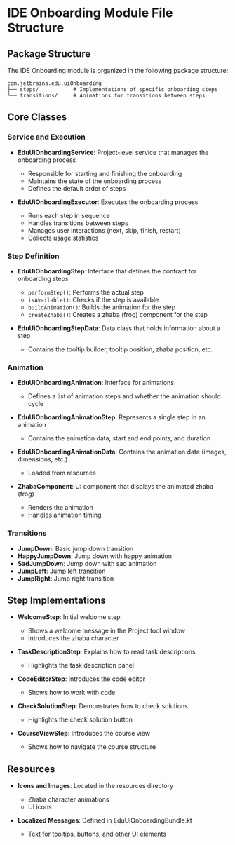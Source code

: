 # IDE Onboarding Module File Structure

## Package Structure

The IDE Onboarding module is organized in the following package structure:

```
com.jetbrains.edu.uiOnboarding
├── steps/           # Implementations of specific onboarding steps
└── transitions/     # Animations for transitions between steps
```

## Core Classes

### Service and Execution

- **EduUiOnboardingService**: Project-level service that manages the onboarding process
  - Responsible for starting and finishing the onboarding
  - Maintains the state of the onboarding process
  - Defines the default order of steps

- **EduUiOnboardingExecutor**: Executes the onboarding process
  - Runs each step in sequence
  - Handles transitions between steps
  - Manages user interactions (next, skip, finish, restart)
  - Collects usage statistics

### Step Definition

- **EduUiOnboardingStep**: Interface that defines the contract for onboarding steps
  - `performStep()`: Performs the actual step
  - `isAvailable()`: Checks if the step is available
  - `buildAnimation()`: Builds the animation for the step
  - `createZhaba()`: Creates a zhaba (frog) component for the step

- **EduUiOnboardingStepData**: Data class that holds information about a step
  - Contains the tooltip builder, tooltip position, zhaba position, etc.

### Animation

- **EduUiOnboardingAnimation**: Interface for animations
  - Defines a list of animation steps and whether the animation should cycle

- **EduUiOnboardingAnimationStep**: Represents a single step in an animation
  - Contains the animation data, start and end points, and duration

- **EduUiOnboardingAnimationData**: Contains the animation data (images, dimensions, etc.)
  - Loaded from resources

- **ZhabaComponent**: UI component that displays the animated zhaba (frog)
  - Renders the animation
  - Handles animation timing

### Transitions

- **JumpDown**: Basic jump down transition
- **HappyJumpDown**: Jump down with happy animation
- **SadJumpDown**: Jump down with sad animation
- **JumpLeft**: Jump left transition
- **JumpRight**: Jump right transition

## Step Implementations

- **WelcomeStep**: Initial welcome step
  - Shows a welcome message in the Project tool window
  - Introduces the zhaba character

- **TaskDescriptionStep**: Explains how to read task descriptions
  - Highlights the task description panel

- **CodeEditorStep**: Introduces the code editor
  - Shows how to work with code

- **CheckSolutionStep**: Demonstrates how to check solutions
  - Highlights the check solution button

- **CourseViewStep**: Introduces the course view
  - Shows how to navigate the course structure

## Resources

- **Icons and Images**: Located in the resources directory
  - Zhaba character animations
  - UI icons

- **Localized Messages**: Defined in EduUiOnboardingBundle.kt
  - Text for tooltips, buttons, and other UI elements